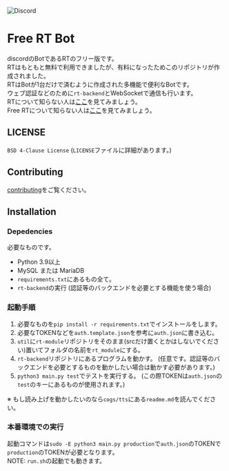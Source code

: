 <!--[![Discord Bots](https://top.gg/api/widget/status/961521106227974174.svg)](https://top.gg/bot/716496407212589087) [![Discord Bots](https://top.gg/api/widget/servers/716496407212589087.svg)](https://top.gg/bot/716496407212589087) -->
![Discord](https://img.shields.io/discord/961521739748212776?label=supportFree-rt&logo=discord)

# Free RT Bot
discordのBotであるRTのフリー版です。  
RTはもともと無料で利用できましたが、有料になったためこのリポジトリが作成されました。  
RTはBotが1台だけで済むように作成された多機能で便利なBotです。  
ウェブ認証などのために`rt-backend`とWebSocketで通信も行います。  
RTについて知らない人は[ここ](https://rt-bot.com/)を見てみましょう。  
Free RTについて知らない人は[ここ](https://free-rt.com/)を見てみましょう。

## LICENSE
`BSD 4-Clause License` (`LICENSE`ファイルに詳細があります。)

## Contributing
[contributing](https://github.com/Free-RT/rt-bot/blob/main/contributing)をご覧ください。

## Installation
### Depedencies
必要なものです。

* Python 3.9以上
* MySQL または MariaDB
* `requirements.txt`にあるもの全て。
* `rt-backend`の実行 (認証等のバックエンドを必要とする機能を使う場合)

### 起動手順
1. 必要なものを`pip install -r requirements.txt`でインストールをします。
2. 必要なTOKENなどを`auth.template.json`を参考に`auth.json`に書き込む。
3. `util`に`rt-module`リポジトリをそのまま(srcだけ置くとかはしないでください)置いてフォルダの名前を`rt_module`にする。
4. `rt-backend`リポジトリにあるプログラムを動かす。
   (任意です。認証等のバックエンドを必要とするものを動かしたい場合は動かす必要があります。)
5. `python3 main.py test`でテストを実行する。
   (この際TOKENは`auth.json`の`test`のキーにあるものが使用されます。)

※ もし読み上げを動かしたいのなら`cogs/tts`にある`readme.md`を読んでください。

### 本番環境での実行
起動コマンドは`sudo -E python3 main.py production`で`auth.json`のTOKENで`production`のTOKENが必要となります。  
NOTE: `run.sh`の起動でも動きます。
